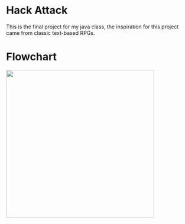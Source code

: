 # Hack Attack
This is the final project for my java class, the inspiration for this project came from classic text-based RPGs.
# Flowchart
<img src="GameFlowchart(1).DRAWIO" height = "400" width ="400">
